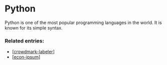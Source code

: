 # Python

Python is one of the most popular programming languages in the world. It is known for its simple syntax.

### Related entries:
- [[crowdmark-labeler]]
- [[econ-ipsum]]

[//begin]: # "Autogenerated link references for markdown compatibility"
[crowdmark-labeler]: ../projects/crowdmark-labeler.md "Crowdmark Labeler"
[econ-ipsum]: ../projects/econ-ipsum.md "Econ Ipsum"
[//end]: # "Autogenerated link references"
